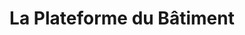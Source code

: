 ---
title: "La Plateforme du Bâtiment"
url: /argenteuil/la-plateforme-du-batiment/
shop: commerce
---